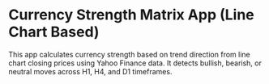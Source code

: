 # Currency Strength Matrix App (Line Chart Based)

This app calculates currency strength based on trend direction from line chart closing prices using Yahoo Finance data. It detects bullish, bearish, or neutral moves across H1, H4, and D1 timeframes.